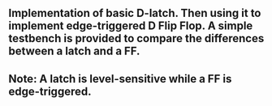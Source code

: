 ## Implementation of basic D-latch. Then using it to implement edge-triggered D Flip Flop. A simple testbench is provided to compare the differences between a latch and a FF.  
## Note: A latch is level-sensitive while a FF is edge-triggered.
